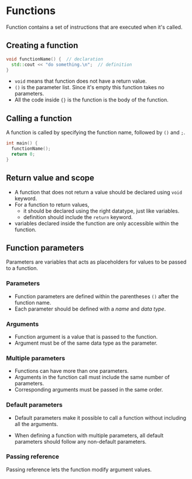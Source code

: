 # Functions

Function contains a set of instructions that are executed when it's called.

## Creating a function

```c++
void functionName() {  // declaration
  std::cout << "do something.\n";  // definition
}
```

- `void` means that function does not have a return value.
- `()` is the parameter list. Since it's empty this function takes no parameters.
- All the code inside `{}` is the function is the body of the function.

## Calling a function

A function is called by specifying the function name, followed by `()` and `;`.

```c++
int main() {
  functionName();
  return 0;
}
```

## Return value and scope

- A function that does not return a value should be declared using `void` keyword.
- For a function to return values,
  - it should be declared using the right datatype, just like variables.
  - definition should include the `return` keyword.
- variables declared inside the function are only accessible within the function.

## Function parameters

Parameters are variables that acts as placeholders for values to be passed to a function.

### Parameters

- Function parameters are defined within the parentheses `()` after the function name.
- Each parameter should be defined with a *name* and *data type*.

### Arguments

- Function argument is a value that is passed to the function.
- Argument must be of the same data type as the parameter.

### Multiple parameters

- Functions can have more than one parameters.
- Arguments in the function call must include the same number of parameters.
- Corresponding arguments must be passed in the same order.

### Default parameters

- Default parameters make it possible to call a function without including all the
arguments.

- When defining a function with multiple parameters, all default parameters should follow
any non-default parameters.

### Passing reference

Passing reference lets the function modify argument values.
